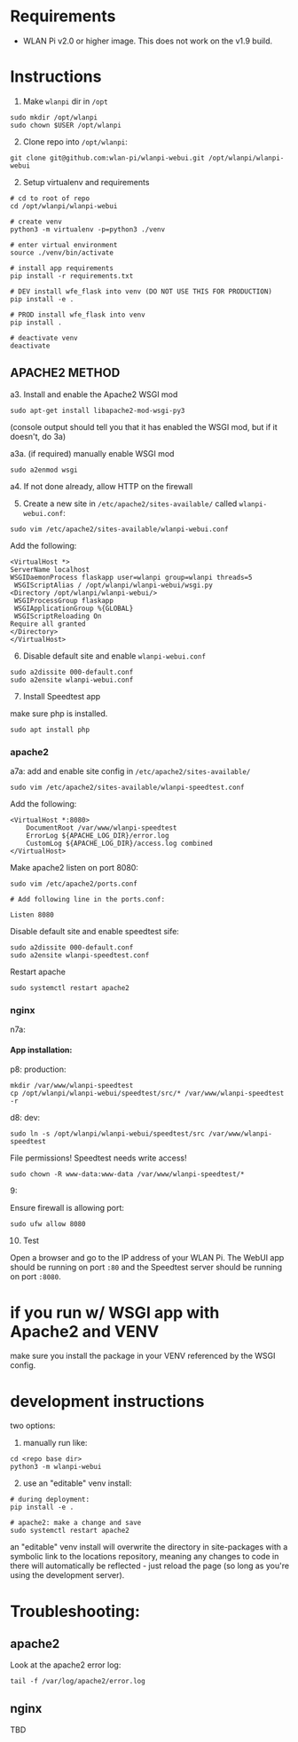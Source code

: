 # Requirements

- WLAN Pi v2.0 or higher image. This does not work on the v1.9 build.

# Instructions

1. Make `wlanpi` dir in `/opt` 

```
sudo mkdir /opt/wlanpi
sudo chown $USER /opt/wlanpi
```

2. Clone repo into `/opt/wlanpi`:

```
git clone git@github.com:wlan-pi/wlanpi-webui.git /opt/wlanpi/wlanpi-webui
```

2. Setup virtualenv and requirements 

```
# cd to root of repo
cd /opt/wlanpi/wlanpi-webui

# create venv
python3 -m virtualenv -p=python3 ./venv

# enter virtual environment
source ./venv/bin/activate

# install app requirements
pip install -r requirements.txt

# DEV install wfe_flask into venv (DO NOT USE THIS FOR PRODUCTION)
pip install -e .

# PROD install wfe_flask into venv
pip install .

# deactivate venv
deactivate
```

## APACHE2 METHOD

a3. Install and enable the Apache2 WSGI mod

```
sudo apt-get install libapache2-mod-wsgi-py3
```

(console output should tell you that it has enabled the WSGI mod, but if it doesn't, do 3a)

a3a. (if required) manually enable WSGI mod

```
sudo a2enmod wsgi
```

a4. If not done already, allow HTTP on the firewall 


5. Create a new site in `/etc/apache2/sites-available/` called `wlanpi-webui.conf`: 

```
sudo vim /etc/apache2/sites-available/wlanpi-webui.conf
```

Add the following:

```
<VirtualHost *>
ServerName localhost
WSGIDaemonProcess flaskapp user=wlanpi group=wlanpi threads=5
 WSGIScriptAlias / /opt/wlanpi/wlanpi-webui/wsgi.py
<Directory /opt/wlanpi/wlanpi-webui/>
 WSGIProcessGroup flaskapp
 WSGIApplicationGroup %{GLOBAL}
 WSGIScriptReloading On
Require all granted
</Directory>
</VirtualHost>
```

6. Disable default site and enable `wlanpi-webui.conf`

```
sudo a2dissite 000-default.conf
sudo a2ensite wlanpi-webui.conf
```

7. Install Speedtest app

make sure php is installed.

```
sudo apt install php
```

### apache2

a7a: add and enable site config in `/etc/apache2/sites-available/`

```
sudo vim /etc/apache2/sites-available/wlanpi-speedtest.conf
```

Add the following:

```
<VirtualHost *:8080>                               
    DocumentRoot /var/www/wlanpi-speedtest         
    ErrorLog ${APACHE_LOG_DIR}/error.log           
    CustomLog ${APACHE_LOG_DIR}/access.log combined
</VirtualHost>                                     
```

Make apache2 listen on port 8080:

```
sudo vim /etc/apache2/ports.conf

# Add following line in the ports.conf:

Listen 8080
```

Disable default site and enable speedtest sife:

```
sudo a2dissite 000-default.conf
sudo a2ensite wlanpi-speedtest.conf
```

Restart apache

```
sudo systemctl restart apache2
```

### nginx

n7a:


#### App installation:

p8: production:

```
mkdir /var/www/wlanpi-speedtest
cp /opt/wlanpi/wlanpi-webui/speedtest/src/* /var/www/wlanpi-speedtest -r
```

d8: dev:

```
sudo ln -s /opt/wlanpi/wlanpi-webui/speedtest/src /var/www/wlanpi-speedtest
```

File permissions! Speedtest needs write access!

```
sudo chown -R www-data:www-data /var/www/wlanpi-speedtest/*
```

9:

Ensure firewall is allowing port:

```
sudo ufw allow 8080
```

10. Test

Open a browser and go to the IP address of your WLAN Pi. The WebUI app should be running on port `:80` and the Speedtest server should be running on port `:8080`.


# if you run w/ WSGI app with Apache2 and VENV

make sure you install the package in your VENV referenced by the WSGI config.

# development instructions

two options:

1) manually run like:

```
cd <repo base dir>
python3 -m wlanpi-webui
```

2) use an "editable" venv install:

```
# during deployment:
pip install -e .

# apache2: make a change and save
sudo systemctl restart apache2
```

an "editable" venv install will overwrite the directory in site-packages with a symbolic link to the locations repository, meaning any changes to code in there will automatically be reflected - just reload the page (so long as you're using the development server).

# Troubleshooting:

## apache2

Look at the apache2 error log:

```
tail -f /var/log/apache2/error.log
```

## nginx

TBD
